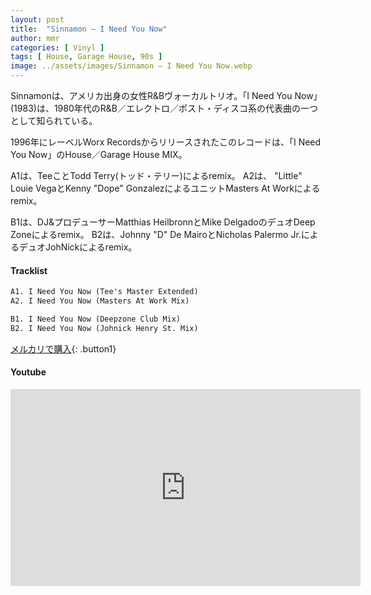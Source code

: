 ```yaml
---
layout: post
title:  "Sinnamon – I Need You Now"
author: mmr
categories: [ Vinyl ]
tags: [ House, Garage House, 90s ]
image: ../assets/images/Sinnamon – I Need You Now.webp
---
```


Sinnamonは、アメリカ出身の女性R&Bヴォーカルトリオ。「I Need You Now」(1983)は、1980年代のR&B／エレクトロ／ポスト・ディスコ系の代表曲の一つとして知られている。

1996年にレーベルWorx Recordsからリリースされたこのレコードは、「I Need You Now」のHouse／Garage House MIX。

A1は、TeeことTodd Terry(トッド・テリー)によるremix。
A2は、 "Little" Louie VegaとKenny "Dope" GonzalezによるユニットMasters At Workによるremix。

B1は、DJ&プロデューサーMatthias HeilbronnとMike DelgadoのデュオDeep Zoneによるremix。
B2は、Johnny "D" De MairoとNicholas Palermo Jr.によるデュオJohNickによるremix。


#### Tracklist
```md
A1. I Need You Now (Tee's Master Extended)
A2. I Need You Now (Masters At Work Mix)

B1. I Need You Now (Deepzone Club Mix)
B2. I Need You Now (Johnick Henry St. Mix)
```

[メルカリで購入](https://jp.mercari.com/item/m86184123178?afid=6142608987){: .button1}

#### Youtube
<iframe width="560" height="315" src="https://www.youtube.com/embed/oq8_lUsKWDk?si=YyE6ZTBlK5TNjmXc" title="YouTube video player" frameborder="0" allow="accelerometer; autoplay; clipboard-write; encrypted-media; gyroscope; picture-in-picture; web-share" referrerpolicy="strict-origin-when-cross-origin" allowfullscreen></iframe>